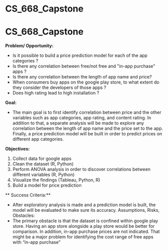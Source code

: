# CS_668_Capstone

# CS_668_Capstone

**Problem/ Opportunity:**

-	Is it possible to build a price prediction model for each of the app categories ?
-	Is there any correlation between free/not free and "in-app purchase" apps ?
-	Is there any correlation between the length of app name and price?
-	When consumers buy apps on the google play store, to what extent do they consider the   developers of those apps ?
-	Does high rating lead to high installation ?

**Goal:**

-	The main goal is to first identify correlation between price and the other variables such as app categories, app rating, and content rating. In addition to that, a separate analysis will be made to explore any correlation between the length of app name and the price set to the app. Finally, a price prediction model will be built in order to predict prices on different app categories.

**Objectives:**

1.	Collect data for google apps
2.	Clean the dataset (R, Python)
3.	Perform ANOVA analysis in order to discover correlations between different variables (R, Python)
4.	Visualize the findings (Tableau, Python, R)
5.	Build a model for price prediction
 
** Success Criteria:**
 
-	After exploratory analysis is made and a prediction model is built, the model will be evaluated to make sure its accuracy.
Assumptions, Risks, Obstacles:
-	The primary obstacle is that the dataset is confined within google play store. Having an app store alongside a play store would be better for comparison. In addition, in-app purchase prices are not indicated. That might be a major problem for identifying the cost range of free apps with “in-app purchase”
